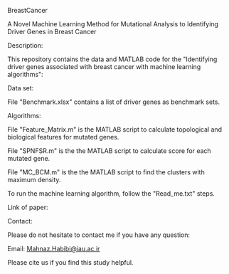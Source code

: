 BreastCancer

A Novel Machine Learning Method for Mutational Analysis to Identifying Driver Genes in Breast Cancer

Description:

This repository contains the data and MATLAB code for the "Identifying driver genes associated with breast cancer with machine learning algorithms":

Data set:

File "Benchmark.xlsx" contains a list of driver genes as benchmark sets.

Algorithms:

File "Feature_Matrix.m" is the MATLAB script to calculate topological and biological features for mutated genes.

File "SPNFSR.m" is the the MATLAB script to calculate score for each mutated gene.

File "MC_BCM.m" is the the MATLAB script to find the clusters with maximum density.

To run the machine learning algorithm, follow the "Read_me.txt" steps.


Link of paper:


Contact:

Please do not hesitate to contact me if you have any question:

Email: Mahnaz.Habibi@iau.ac.ir

Please cite us if you find this study helpful.
